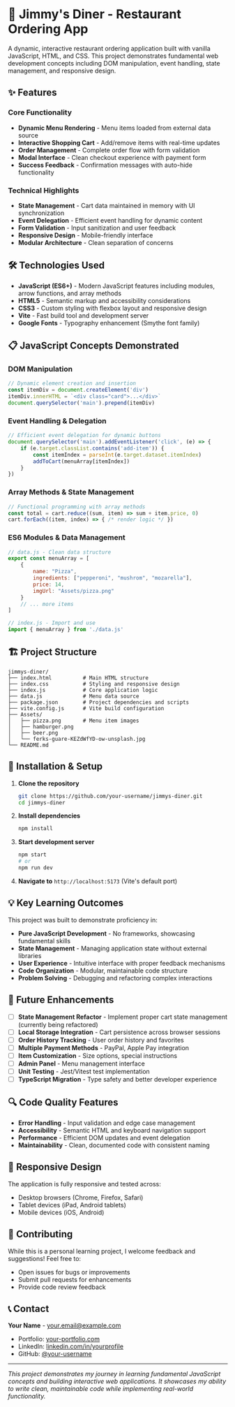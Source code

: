 # 🍕 Jimmy's Diner - Restaurant Ordering App

A dynamic, interactive restaurant ordering application built with vanilla JavaScript, HTML, and CSS. This project demonstrates fundamental web development concepts including DOM manipulation, event handling, state management, and responsive design.


## ✨ Features

### Core Functionality
- **Dynamic Menu Rendering** - Menu items loaded from external data source
- **Interactive Shopping Cart** - Add/remove items with real-time updates
- **Order Management** - Complete order flow with form validation
- **Modal Interface** - Clean checkout experience with payment form
- **Success Feedback** - Confirmation messages with auto-hide functionality

### Technical Highlights
- **State Management** - Cart data maintained in memory with UI synchronization
- **Event Delegation** - Efficient event handling for dynamic content
- **Form Validation** - Input sanitization and user feedback
- **Responsive Design** - Mobile-friendly interface
- **Modular Architecture** - Clean separation of concerns

## 🛠️ Technologies Used

- **JavaScript (ES6+)** - Modern JavaScript features including modules, arrow functions, and array methods
- **HTML5** - Semantic markup and accessibility considerations  
- **CSS3** - Custom styling with flexbox layout and responsive design
- **Vite** - Fast build tool and development server
- **Google Fonts** - Typography enhancement (Smythe font family)

## 📋 JavaScript Concepts Demonstrated

### DOM Manipulation
```javascript
// Dynamic element creation and insertion
const itemDiv = document.createElement('div')
itemDiv.innerHTML = `<div class="card">...</div>`
document.querySelector('main').prepend(itemDiv)
```

### Event Handling & Delegation
```javascript
// Efficient event delegation for dynamic buttons
document.querySelector('main').addEventListener('click', (e) => {
    if (e.target.classList.contains('add-item')) {
        const itemIndex = parseInt(e.target.dataset.itemIndex)
        addToCart(menuArray[itemIndex])
    }
})
```

### Array Methods & State Management
```javascript
// Functional programming with array methods
const total = cart.reduce((sum, item) => sum + item.price, 0)
cart.forEach((item, index) => { /* render logic */ })
```

### ES6 Modules & Data Management
```javascript
// data.js - Clean data structure
export const menuArray = [
    {
        name: "Pizza",
        ingredients: ["pepperoni", "mushrom", "mozarella"],
        price: 14,
        imgUrl: "Assets/pizza.png"
    }
    // ... more items
]

// index.js - Import and use
import { menuArray } from './data.js'
```

## 🏗️ Project Structure

```
jimmys-diner/
├── index.html          # Main HTML structure
├── index.css           # Styling and responsive design
├── index.js            # Core application logic
├── data.js             # Menu data source
├── package.json        # Project dependencies and scripts
├── vite.config.js      # Vite build configuration
├── Assets/
│   ├── pizza.png       # Menu item images
│   ├── hamburger.png
│   ├── beer.png
│   └── ferks-guare-KEZdWfYD-ow-unsplash.jpg
└── README.md
```

## 🔧 Installation & Setup

1. **Clone the repository**
   ```bash
   git clone https://github.com/your-username/jimmys-diner.git
   cd jimmys-diner
   ```

2. **Install dependencies**
   ```bash
   npm install
   ```

3. **Start development server**
   ```bash
   npm start
   # or
   npm run dev
   ```

4. **Navigate to** `http://localhost:5173` (Vite's default port)

## 💡 Key Learning Outcomes

This project was built to demonstrate proficiency in:

- **Pure JavaScript Development** - No frameworks, showcasing fundamental skills
- **State Management** - Managing application state without external libraries
- **User Experience** - Intuitive interface with proper feedback mechanisms
- **Code Organization** - Modular, maintainable code structure
- **Problem Solving** - Debugging and refactoring complex interactions

## 🎯 Future Enhancements

- [ ] **State Management Refactor** - Implement proper cart state management (currently being refactored)
- [ ] **Local Storage Integration** - Cart persistence across browser sessions
- [ ] **Order History Tracking** - User order history and favorites
- [ ] **Multiple Payment Methods** - PayPal, Apple Pay integration
- [ ] **Item Customization** - Size options, special instructions
- [ ] **Admin Panel** - Menu management interface
- [ ] **Unit Testing** - Jest/Vitest test implementation
- [ ] **TypeScript Migration** - Type safety and better developer experience

## 🔍 Code Quality Features

- **Error Handling** - Input validation and edge case management
- **Accessibility** - Semantic HTML and keyboard navigation support
- **Performance** - Efficient DOM updates and event delegation
- **Maintainability** - Clean, documented code with consistent naming

## 📱 Responsive Design

The application is fully responsive and tested across:
- Desktop browsers (Chrome, Firefox, Safari)
- Tablet devices (iPad, Android tablets)
- Mobile devices (iOS, Android)

## 🤝 Contributing

While this is a personal learning project, I welcome feedback and suggestions! Feel free to:
- Open issues for bugs or improvements
- Submit pull requests for enhancements
- Provide code review feedback

## 📞 Contact

**Your Name** - [your.email@example.com](mailto:your.email@example.com)

- Portfolio: [your-portfolio.com](https://your-portfolio.com)
- LinkedIn: [linkedin.com/in/yourprofile](https://linkedin.com/in/yourprofile)
- GitHub: [@your-username](https://github.com/your-username)

---

*This project demonstrates my journey in learning fundamental JavaScript concepts and building interactive web applications. It showcases my ability to write clean, maintainable code while implementing real-world functionality.*